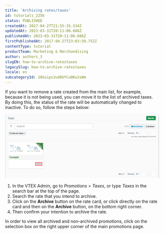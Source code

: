 ```yaml
---
title: 'Archiving rates/taxes'
id: tutorials_2256
status: PUBLISHED
createdAt: 2017-04-27T21:55:35.534Z
updatedAt: 2023-03-31T20:11:06.686Z
publishedAt: 2023-03-31T20:11:06.686Z
firstPublishedAt: 2017-04-27T23:03:50.752Z
contentType: tutorial
productTeam: Marketing & Merchandising
author: authors_3
slugEN: how-to-archive-ratestaxes
legacySlug: how-to-archive-ratestaxes
locale: en
subcategoryId: 18Gsips3u48UYCu0Ku2sWm
---
```



If you want to remove a rate created from the main list, for example, because it is not being used, you can move it to the list of archived taxes. By doing this, the status of the rate will be automatically changed to inactive. To do so, follow the steps below:

![example 1](https://raw.githubusercontent.com/vtexdocs/help-center-content/refs/heads/main/docs/en/tutorials/promotions-and-taxes/taxes/how-to-archive-ratestaxes_1.png)

1. In the VTEX Admin, go to *Promotions > Taxes*, or type *Taxes* in the search bar at the top of the page.
2. Search the rate that you intend to archive.
3. Click on the **Archive** button on the rate card, or click directly on the rate card and then on the **Archive** button, on the bottom right corner.
4. Then confirm your intention to archive the rate.

In order to view all archived and non-archived promotions, click on the selection box on the right upper corner of the main promotions page.

